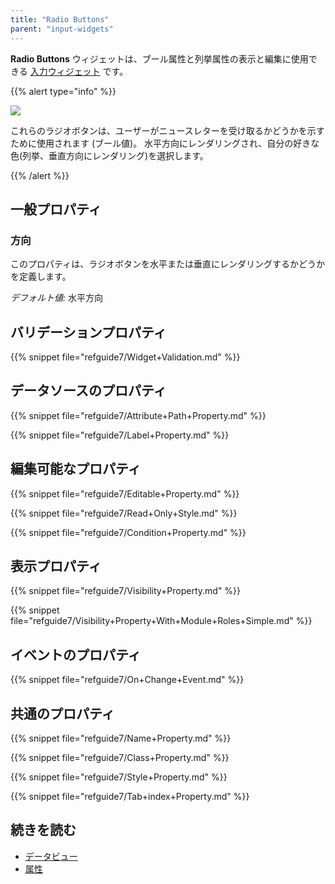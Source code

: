 ```yaml
---
title: "Radio Buttons"
parent: "input-widgets"
---
```



**Radio Buttons** ウィジェットは、ブール属性と列挙属性の表示と編集に使用できる [入力ウィジェット](input-widgets) です。

{{% alert type="info" %}}

![](attachments/pages/radio-buttons.png)

これらのラジオボタンは、ユーザーがニュースレターを受け取るかどうかを示すために使用されます (ブール値)。 水平方向にレンダリングされ、自分の好きな色(列挙、垂直方向にレンダリング)を選択します。

{{% /alert %}}

## 一般プロパティ

### 方向

このプロパティは、ラジオボタンを水平または垂直にレンダリングするかどうかを定義します。

_デフォルト値:_ 水平方向

## バリデーションプロパティ

{{% snippet file="refguide7/Widget+Validation.md" %}}

## データソースのプロパティ

{{% snippet file="refguide7/Attribute+Path+Property.md" %}}

{{% snippet file="refguide7/Label+Property.md" %}}

## 編集可能なプロパティ

{{% snippet file="refguide7/Editable+Property.md" %}}

{{% snippet file="refguide7/Read+Only+Style.md" %}}

{{% snippet file="refguide7/Condition+Property.md" %}}

## 表示プロパティ

{{% snippet file="refguide7/Visibility+Property.md" %}}

{{% snippet file="refguide7/Visibility+Property+With+Module+Roles+Simple.md" %}}

## イベントのプロパティ

{{% snippet file="refguide7/On+Change+Event.md" %}}

## 共通のプロパティ

{{% snippet file="refguide7/Name+Property.md" %}}

{{% snippet file="refguide7/Class+Property.md" %}}

{{% snippet file="refguide7/Style+Property.md" %}}

{{% snippet file="refguide7/Tab+index+Property.md" %}}

## 続きを読む

*   [データビュー](data-view)
*   [属性](attributes)
